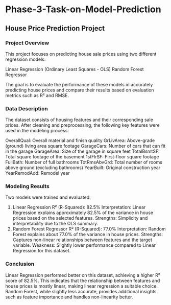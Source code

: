 # Phase-3-Task-on-Model-Prediction

## House Price Prediction Project

### Project Overview

This project focuses on predicting house sale prices using two different regression models:

Linear Regression (Ordinary Least Squares - OLS)
Random Forest Regressor

The goal is to evaluate the performance of these models in accurately predicting house prices and compare their results based on evaluation metrics such as R² and RMSE.

### Data Description

The dataset consists of housing features and their corresponding sale prices. After cleaning and preprocessing, the following key features were used in the modeling process:

OverallQual: Overall material and finish quality
GrLivArea: Above-grade (ground) living area square footage
GarageCars: Number of cars that can fit in the garage
GarageArea: Size of the garage in square feet
TotalBsmtSF: Total square footage of the basement
1stFlrSF: First-floor square footage
FullBath: Number of full bathrooms
TotRmsAbvGrd: Total number of rooms above ground (excluding bathrooms)
YearBuilt: Original construction year
YearRemodAdd: Remodel year

### Modeling Results

Two models were trained and evaluated:

1. Linear Regression
R² (R-Squared): 82.5%
Interpretation: Linear Regression explains approximately 82.5% of the variance in house prices based on the selected features.
Strengths: Simplicity and interpretability due to the OLS summary.
2. Random Forest Regressor
R² (R-Squared): 77.0%
Interpretation: Random Forest explains about 77.0% of the variance in house prices.
Strengths: Captures non-linear relationships between features and the target variable.
Weakness: Slightly lower performance compared to Linear Regression for this dataset.

### Conclusion

Linear Regression performed better on this dataset, achieving a higher R² score of 82.5%. This indicates that the relationship between features and house prices is mostly linear, making linear regression a suitable choice.
Random Forest, while slightly less accurate, provides additional insights such as feature importance and handles non-linearity better.